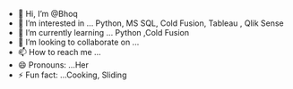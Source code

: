 - 👋 Hi, I’m @Bhoq
- 👀 I’m interested in ... Python, MS SQL, Cold Fusion, Tableau , Qlik Sense
- 🌱 I’m currently learning ... Python ,Cold Fusion
- 💞️ I’m looking to collaborate on ...
- 📫 How to reach me ...
- 😄 Pronouns: ...Her
- ⚡ Fun fact: ...Cooking, Sliding

<!---
Bhoq/Bhoq is a ✨ special ✨ repository because its `README.md` (this file) appears on your GitHub profile.
You can click the Preview link to take a look at your changes.
--->
